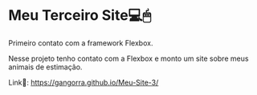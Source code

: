 # Meu Terceiro Site💻🖱
Primeiro contato com a framework Flexbox.

Nesse projeto tenho contato com a Flexbox e monto um site sobre meus animais de estimação.

Link🔗: https://gangorra.github.io/Meu-Site-3/
